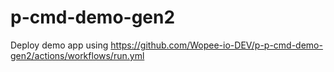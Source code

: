 # p-cmd-demo-gen2
Deploy demo app using https://github.com/Wopee-io-DEV/p-p-cmd-demo-gen2/actions/workflows/run.yml
